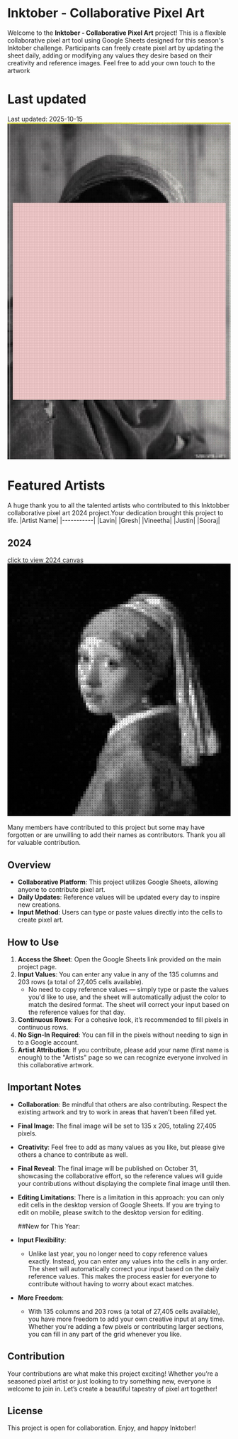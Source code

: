 # Inktober - Collaborative Pixel Art

Welcome to the **Inktober - Collaborative Pixel Art** project! This is a flexible collaborative pixel art tool using Google Sheets designed for this season's Inktober challenge. Participants can freely create pixel art by updating the sheet daily, adding or modifying any values they desire based on their creativity and reference images. Feel free to add your own touch to the artwork

# Last updated

Last updated: 2025-10-15
![Day Image](Progress/2025/Day15.jpg)  

# Featured Artists

A huge thank you to all the talented artists who contributed to this Inktobber collaborative pixel art 2024 project.Your dedication brought this project to life.
|Artist Name|
|-----------|
|Lavin|
|Gresh|
|Vineetha|
|Justin|
|Sooraj|

## 2024
[click to view 2024 canvas](https://lavin-tom.github.io/CollabPixels/2024/index.html)
![Inktober 2024](Progress/2024/Day31.jpg) 

Many members have contributed to this project but some may have forgotten or are unwilling to add their names as contributors.
Thank you all for valuable contribution.

## Overview

- **Collaborative Platform**: This project utilizes Google Sheets, allowing anyone to contribute pixel art.
- **Daily Updates**: Reference values will be updated every day to inspire new creations.
- **Input Method**: Users can type or paste values directly into the cells to create pixel art.

## How to Use

1. **Access the Sheet**: Open the Google Sheets link provided on the main project page.
2. **Input Values**: You can enter any value in any of the 135 columns and 203 rows (a total of 27,405 cells available).
   - No need to copy reference values — simply type or paste the values you'd like to use, and the sheet will automatically adjust the color to match the desired format. The sheet will correct your input based on the reference values for that day.
3. **Continuous Rows**: For a cohesive look, it’s recommended to fill pixels in continuous rows.
4. **No Sign-In Required**: You can fill in the pixels without needing to sign in to a Google account.
5. **Artist Attribution**: If you contribute, please add your name (first name is enough) to the "Artists" page so we can recognize everyone involved in this collaborative artwork.

## Important Notes

- **Collaboration**: Be mindful that others are also contributing. Respect the existing artwork and try to work in areas that haven’t been filled yet.
- **Final Image**: The final image will be set to 135 x 205, totaling 27,405 pixels.
- **Creativity**: Feel free to add as many values as you like, but please give others a chance to contribute as well.
- **Final Reveal**: The final image will be published on October 31, showcasing the collaborative effort, so the reference values will guide your contributions without displaying the complete final image until then.
- **Editing Limitations**: There is a limitation in this approach: you can only edit cells in the desktop version of Google Sheets. If you are trying to edit on mobile, please switch to the desktop version for editing.

  ##New for This Year:

- **Input Flexibility**:
  - Unlike last year, you no longer need to copy reference values exactly. Instead, you can enter any values into the cells in any order. The sheet will automatically correct your input based on the daily reference values. This makes the process easier for everyone to contribute without having to worry about exact matches.

- **More Freedom**:
  - With 135 columns and 203 rows (a total of 27,405 cells available), you have more freedom to add your own creative input at any time. Whether you're adding a few pixels or contributing larger sections, you can fill in any part of the grid whenever you like.

## Contribution

Your contributions are what make this project exciting! Whether you’re a seasoned pixel artist or just looking to try something new, everyone is welcome to join in. Let’s create a beautiful tapestry of pixel art together!

## License

This project is open for collaboration. Enjoy, and happy Inktober!
